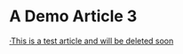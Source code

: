 # A Demo Article 3

[·This is a test article and will be deleted soon](https://atanasv.hashnode.dev/a-demo-article)